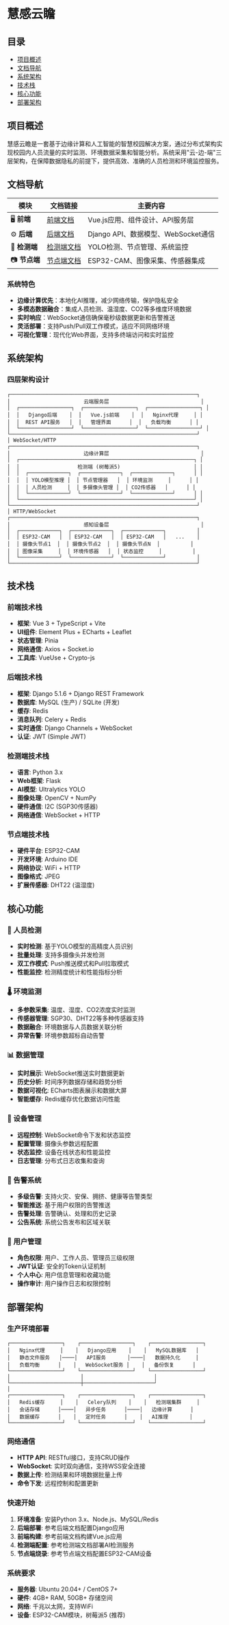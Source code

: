 # 慧感云瞻

## 目录
- [项目概述](#项目概述)
- [文档导航](#文档导航)
- [系统架构](#系统架构)
- [技术栈](#技术栈)
- [核心功能](#核心功能)
- [部署架构](#部署架构)


## 项目概述

慧感云瞻是一套基于边缘计算和人工智能的智慧校园解决方案，通过分布式架构实现校园内人员流量的实时监测、环境数据采集和智能分析。系统采用"云-边-端"三层架构，在保障数据隐私的前提下，提供高效、准确的人员检测和环境监控服务。

## 文档导航

| 模块 | 文档链接 | 主要内容 |
|------|----------|----------|
| 🖥️ **前端** | [前端文档](./front_end/readme.md) | Vue.js应用、组件设计、API服务层 |
| ⚙️ **后端** | [后端文档](./back_end/readme.md) | Django API、数据模型、WebSocket通信 |
| 🤖 **检测端** | [检测端文档](./detecting_end/readme.md) | YOLO检测、节点管理、系统监控 |
| 📷 **节点端** | [节点端文档](./node_end/readme.md) | ESP32-CAM、图像采集、传感器集成 |

### 系统特色
- **边缘计算优先**：本地化AI推理，减少网络传输，保护隐私安全
- **多模态数据融合**：集成人员检测、温湿度、CO2等多维度环境数据
- **实时响应**：WebSocket通信确保毫秒级数据更新和告警推送
- **灵活部署**：支持Push/Pull双工作模式，适应不同网络环境
- **可视化管理**：现代化Web界面，支持多终端访问和实时监控

## 系统架构

### 四层架构设计
```
┌─────────────────────────────────────────────────────────────┐
│                        云端服务层                              │
│  ┌─────────────────┐  ┌─────────────────┐  ┌─────────────────┐ │
│  │   Django后端    │  │   Vue.js前端    │  │   Nginx代理     │ │
│  │  REST API服务   │  │   管理界面      │  │   负载均衡      │ │
│  └─────────────────┘  └─────────────────┘  └─────────────────┘ │
└─────────────────────────────────────────────────────────────┘
│ WebSocket/HTTP
┌─────────────────────────────────────────────────────────────┐
│                        边缘计算层                              │
│  ┌─────────────────────────────────────────────────────────┐ │
│  │                   检测端 (树莓派5)                        │ │
│  │  ┌─────────────┐  ┌─────────────┐  ┌─────────────┐      │ │
│  │  │ YOLO模型推理 │  │ 节点管理器   │  │ 环境监测     │      │ │
│  │  │ 人员检测     │  │ 多摄像头管理 │  │ CO2传感器   │      │ │
│  │  └─────────────┘  └─────────────┘  └─────────────┘      │ │
│  └─────────────────────────────────────────────────────────┘ │
└─────────────────────────────────────────────────────────────┘
│ HTTP/WebSocket
┌─────────────────────────────────────────────────────────────┐
│                        感知设备层                              │
│  ┌─────────────┐  ┌─────────────┐  ┌─────────────┐          │
│  │ ESP32-CAM   │  │ ESP32-CAM   │  │ ESP32-CAM   │   ...    │
│  │ 摄像头节点1  │  │ 摄像头节点2  │  │ 摄像头节点N  │          │
│  │ 图像采集     │  │ 环境传感器   │  │ 状态监控     │          │
│  └─────────────┘  └─────────────┘  └─────────────┘          │
└─────────────────────────────────────────────────────────────┘
```

## 技术栈

### 前端技术栈
- **框架**: Vue 3 + TypeScript + Vite
- **UI组件**: Element Plus + ECharts + Leaflet
- **状态管理**: Pinia
- **网络通信**: Axios + Socket.io
- **工具库**: VueUse + Crypto-js

### 后端技术栈
- **框架**: Django 5.1.6 + Django REST Framework
- **数据库**: MySQL (生产) / SQLite (开发)
- **缓存**: Redis
- **消息队列**: Celery + Redis
- **实时通信**: Django Channels + WebSocket
- **认证**: JWT (Simple JWT)

### 检测端技术栈
- **语言**: Python 3.x
- **Web框架**: Flask
- **AI模型**: Ultralytics YOLO
- **图像处理**: OpenCV + NumPy
- **硬件通信**: I2C (SGP30传感器)
- **网络通信**: WebSocket + HTTP

### 节点端技术栈
- **硬件平台**: ESP32-CAM
- **开发环境**: Arduino IDE
- **网络协议**: WiFi + HTTP
- **图像格式**: JPEG
- **扩展传感器**: DHT22 (温湿度)

## 核心功能

### 🎯 人员检测
- **实时检测**: 基于YOLO模型的高精度人员识别
- **批量处理**: 支持多摄像头并发检测
- **双工作模式**: Push推送模式和Pull拉取模式
- **性能监控**: 检测精度统计和性能指标分析

### 🌡️ 环境监测
- **多参数采集**: 温度、湿度、CO2浓度实时监测
- **传感器管理**: SGP30、DHT22等多种传感器支持
- **数据融合**: 环境数据与人员数据关联分析
- **异常告警**: 环境参数超标自动告警

### 📊 数据管理
- **实时展示**: WebSocket推送实时数据更新
- **历史分析**: 时间序列数据存储和趋势分析
- **数据可视化**: ECharts图表展示和数据大屏
- **智能缓存**: Redis缓存优化数据访问性能

### 🔧 设备管理
- **远程控制**: WebSocket命令下发和状态监控
- **配置管理**: 摄像头参数远程配置
- **状态监控**: 设备在线状态和性能监控
- **日志管理**: 分布式日志收集和查询

### 🚨 告警系统
- **多级告警**: 支持火灾、安保、拥挤、健康等告警类型
- **智能推送**: 基于用户权限的告警推送
- **告警处理**: 告警确认、处理和历史记录
- **公告系统**: 系统公告发布和区域关联

### 👥 用户管理
- **角色权限**: 用户、工作人员、管理员三级权限
- **JWT认证**: 安全的Token认证机制
- **个人中心**: 用户信息管理和收藏功能
- **操作审计**: 用户操作日志和权限控制

## 部署架构

### 生产环境部署
```
┌─────────────────┐    ┌─────────────────┐    ┌─────────────────┐
│   Nginx代理     │    │   Django应用    │    │   MySQL数据库   │
│   静态文件服务   │────│   API服务       │────│   数据持久化     │
│   负载均衡      │    │   WebSocket服务 │    │   备份恢复      │
└─────────────────┘    └─────────────────┘    └─────────────────┘
│                       │                       │
└───────────────────────┼───────────────────────┘
│
┌─────────────────┐    ┌─────────────────┐    ┌─────────────────┐
│   Redis缓存     │    │   Celery队列    │    │   检测端集群     │
│   会话存储      │────│   异步任务      │────│   边缘计算      │
│   数据缓存      │    │   定时任务      │    │   AI推理       │
└─────────────────┘    └─────────────────┘    └─────────────────┘
```

### 网络通信
- **HTTP API**: RESTful接口，支持CRUD操作
- **WebSocket**: 实时双向通信，支持WSS安全连接
- **数据上传**: 检测结果和环境数据批量上传
- **命令下发**: 远程控制和配置更新

### 快速开始
1. **环境准备**: 安装Python 3.x、Node.js、MySQL/Redis
2. **后端部署**: 参考后端文档配置Django应用
3. **前端构建**: 参考前端文档构建Vue.js应用
4. **检测端配置**: 参考检测端文档部署AI检测服务
5. **节点端烧录**: 参考节点端文档配置ESP32-CAM设备

### 系统要求
- **服务器**: Ubuntu 20.04+ / CentOS 7+
- **硬件**: 4GB+ RAM, 50GB+ 存储空间
- **网络**: 千兆以太网，支持WiFi
- **设备**: ESP32-CAM模块，树莓派5 (推荐)